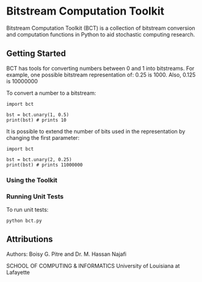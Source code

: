 # Bitstream Computation Toolkit

Bitstream Computation Toolkit (BCT) is a collection of bitstream conversion and computation functions in Python to aid stochastic computing research.

## Getting Started

BCT has tools for converting numbers between 0 and 1 into bitstreams. For example, one possible bitstream representation of: 0.25 is 1000. Also, 0.125 is 10000000
  
To convert a number to a bitstream:

```
import bct

bst = bct.unary(1, 0.5)
print(bst) # prints 10
```
 
It is possible to extend the number of bits used in the representation by changing the first parameter:

```
import bct

bst = bct.unary(2, 0.25)
print(bst) # prints 11000000
```

### Using the Toolkit

### Running Unit Tests
To run unit tests:

```python bct.py```

## Attributions

Authors: Boisy G. Pitre and Dr. M. Hassan Najafi

SCHOOL OF COMPUTING & INFORMATICS
University of Louisiana at Lafayette

